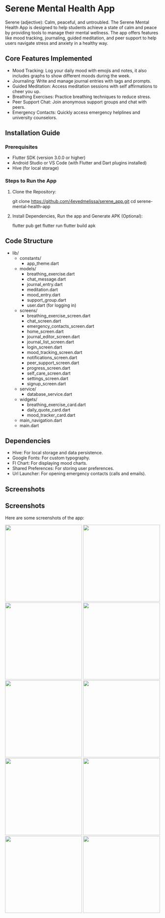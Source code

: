 # Serene Mental Health App

Serene (adjective): Calm, peaceful, and untroubled.
The Serene Mental Health App is designed to help students achieve a state of calm and peace by providing tools to manage their mental wellness. The app offers features like mood tracking, journaling, guided meditation, and peer support to help users navigate stress and anxiety in a healthy way.

## Core Features Implemented

  - Mood Tracking: Log your daily mood with emojis and notes, it also includes graphs to show different moods during the week.
  - Journaling: Write and manage journal entries with tags and prompts.
  - Guided Meditation: Access meditation sessions with self affirmations to cheer you up.
  - Breathing Exercises: Practice breathing techniques to reduce stress.
  - Peer Support Chat: Join anonymous support groups and chat with peers.
  - Emergency Contacts: Quickly access emergency helplines and university counselors.

## Installation Guide
### Prerequisites
- Flutter SDK (version 3.0.0 or higher)
- Android Studio or VS Code (with Flutter and Dart plugins installed)
- Hive (for local storage)

### Steps to Run the App
1. Clone the Repository:
   
   git clone https://github.com/4eyedmelissa/serene_app.git
   cd serene-mental-health-app
   
2. Install Dependencies, Run the app and Generate APK (Optional):

   flutter pub get
   flutter run
   flutter build apk

## Code Structure

   - lib/
      - constants/
        - app_theme.dart
      - models/
        - breathing_exercise.dart
        - chat_message.dart
        - journal_entry.dart
        - meditation.dart
        - mood_entry.dart
        - support_group.dart
        - user.dart (for logging in)
      - screens/
         -  breathing_exercise_screen.dart 
         - chat_screen.dart               
         - emergency_contacts_screen.dart 
         - home_screen.dart               
         - journal_editor_screen.dart     
         - journal_list_screen.dart       
         - login_screen.dart            
         - mood_tracking_screen.dart     
         - notifications_screen.dart     
         - peer_support_screen.dart       
         - progress_screen.dart           
         - self_care_screen.dart          
         - settings_screen.dart          
         - signup_screen.dart
       - service/
         - database_service.dart
       - widgets/
          - breathing_exercise_card.dart
          - daily_quote_card.dart        
          - mood_tracker_card.dart
        - main_navigation.dart
        - main.dart
    
## Dependencies

   - Hive: For local storage and data persistence.
   - Google Fonts: For custom typography.
   - Fl Chart: For displaying mood charts.
   - Shared Preferences: For storing user preferences.
   - Url Launcher: For opening emergency contacts (calls and emails).

## Screenshots

## Screenshots

Here are some screenshots of the app:

<img src="https://github.com/user-attachments/assets/851c490c-7a4e-4d5a-9218-6a059e33952b" width="250">

<img src="https://github.com/user-attachments/assets/db703743-0519-42ca-b22f-e59a48c78c9a" width="250">

<img src="https://github.com/user-attachments/assets/ebad5c29-44ee-424c-b5e2-a8e141c6c55b" width="250">

<img src="https://github.com/user-attachments/assets/4179e342-33b9-4762-8f0b-74dffc89bea5" width="250">

<img src="https://github.com/user-attachments/assets/4e3fa8ca-7457-4797-b252-d8232921ac99" width="250">

<img src="https://github.com/user-attachments/assets/1f324404-ab46-4cae-9f23-f00fcb09720d" width="250">

<img src="https://github.com/user-attachments/assets/a4a4e387-f621-4de0-95b8-f63a96f21a0b" width="250">

<img src="https://github.com/user-attachments/assets/6c656a05-ad3d-45dc-be74-81ac5a01aaee" width="250">

<img src="https://github.com/user-attachments/assets/e370b98b-c3e4-4ae5-8fae-1fc462dd6a72" width="250">

<img src="https://github.com/user-attachments/assets/784419ab-c279-401c-9284-07ebecb331eb" width="250">









